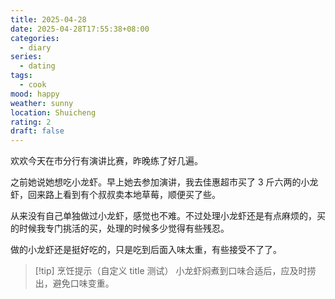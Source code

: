 ```yaml
---
title: 2025-04-28
date: 2025-04-28T17:55:38+08:00
categories:
  - diary
series:
  - dating
tags:
  - cook
mood: happy
weather: sunny
location: Shuicheng
rating: 2
draft: false
---
```

欢欢今天在市分行有演讲比赛，昨晚练了好几遍。

之前她说她想吃小龙虾。早上她去参加演讲，我去佳惠超市买了 3 斤六两的小龙虾，回来路上看到有个叔叔卖本地草莓，顺便买了些。

从来没有自己单独做过小龙虾，感觉也不难。不过处理小龙虾还是有点麻烦的，买的时候我专门挑活的买，处理的时候多少觉得有些残忍。

做的小龙虾还是挺好吃的，只是吃到后面入味太重，有些接受不了了。


> [!tip] 烹饪提示（自定义 title 测试）
> 小龙虾焖煮到口味合适后，应及时捞出，避免口味变重。


